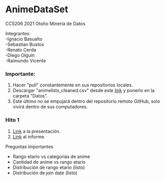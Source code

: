 # AnimeDataSet
CC5206 2021 Otoño
Minería de Datos

Integrantes:<br/>
-Ignacio Basualto<br/>
-Sebastían Bustos<br/>
-Renato Cerda<br/>
-Diego Olguín<br/>
-Raimundo Vicente<br/>

### Importante: <br/>
1. Hacer "pull" constantemente en sus repositorios locales.
2. Descargar "animelists_cleaned.csv" desde este [link](https://www.kaggle.com/azathoth42/myanimelist)  y ponerlo en la carpeta "Datos".
3. Este último no se empujará dentro del repositorio remoto GitHub, solo vivirá dentro de sus computadores.

### Hito 1
1. [Link](https://docs.google.com/presentation/d/1JLiSjNyjMiNj7Yzar_kmdoWUKHjSpeh4NmU6TC3tcDs/edit#slide=id.p) a la presentación.
2. [Link](https://docs.google.com/document/d/17td98CfFIq3fx9m8knkZj-xFMNtehk29pGIPHgJbwIg/edit?usp=sharing) al informe.

Preguntas importantes
* Rango etario vs categorias de anime 
* Cantidad de anime vs rango etario
* Distribución de rango etario (listo)
* Distribución de join date (listo)
